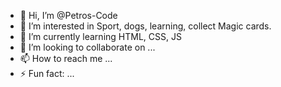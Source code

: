 - 👋 Hi, I’m @Petros-Code
- 👀 I’m interested in Sport, dogs, learning, collect Magic cards.
- 🌱 I’m currently learning HTML, CSS, JS
- 💞️ I’m looking to collaborate on ...
- 📫 How to reach me ...
- ⚡ Fun fact: ...

<!---
Petros-Code/Petros-Code is a ✨ special ✨ repository because its `README.md` (this file) appears on your GitHub profile.
You can click the Preview link to take a look at your changes.
--->
